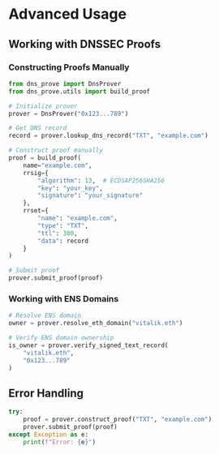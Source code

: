 # Advanced Usage

## Working with DNSSEC Proofs

### Constructing Proofs Manually

```python
from dns_prove import DnsProver
from dns_prove.utils import build_proof

# Initialize prover
prover = DnsProver("0x123...789")

# Get DNS record
record = prover.lookup_dns_record("TXT", "example.com")

# Construct proof manually
proof = build_proof(
    name="example.com",
    rrsig={
        "algorithm": 13,  # ECDSAP256SHA256
        "key": "your_key",
        "signature": "your_signature"
    },
    rrset={
        "name": "example.com",
        "type": "TXT",
        "ttl": 300,
        "data": record
    }
)

# Submit proof
prover.submit_proof(proof)
```

### Working with ENS Domains

```python
# Resolve ENS domain
owner = prover.resolve_eth_domain("vitalik.eth")

# Verify ENS domain ownership
is_owner = prover.verify_signed_text_record(
    "vitalik.eth",
    "0x123...789"
)
```

## Error Handling

```python
try:
    proof = prover.construct_proof("TXT", "example.com")
    prover.submit_proof(proof)
except Exception as e:
    print(f"Error: {e}") 